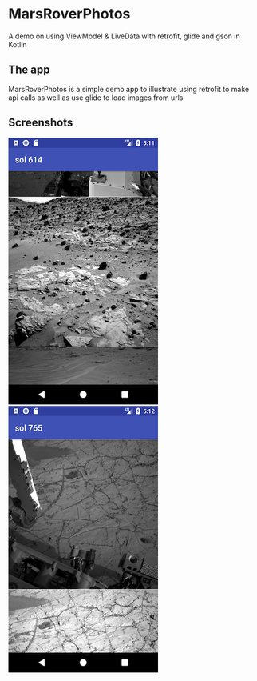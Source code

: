 # MarsRoverPhotos
A demo on using ViewModel & LiveData with retrofit, glide and gson in Kotlin

## The app
MarsRoverPhotos is a simple demo app to illustrate using retrofit to make api calls as well as use glide to load images from urls

## Screenshots

![Screenshot1](screenshots/screen_1.png) ![Screenshot2](screenshots/screen_2.png)
